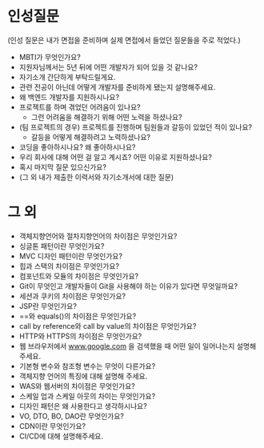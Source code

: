 
# 인성질문

(인성 질문은 내가 면접을 준비하며 실제 면접에서 들었던 질문들을 주로 적었다.)

* MBTI가 무엇인가요?
* 지원자님께서는 5년 뒤에 어떤 개발자가 되어 있을 것 같나요?
* 자기소개 간단하게 부탁드릴게요.
* 관련 전공이 아닌데 어떻게 개발자를 준비하게 됐는지 설명해주세요.
* 왜 백엔드 개발자를 지원하시나요?
* 프로젝트를 하며 겪었던 어려움이 있나요? 
  * 그런 어려움을 해결하기 위해 어떤 노력을 하셨나요?
* (팀 프로젝트의 경우) 프로젝트를 진행하며 팀원들과 갈등이 있었던 적이 있나요?
  * 갈등을 어떻게 해결하려고 노력하셨나요?
* 코딩을 좋아하시나요? 왜 좋아하시나요?
* 우리 회사에 대해 어떤 걸 알고 계시죠? 어떤 이유로 지원하셨나요?
* 혹시 마지막 질문 있으신가요?
* (그 외 내가 제출한 이력서와 자기소개서에 대한 질문)

# 그 외

* 객체지향언어와 절차지향언어의 차이점은 무엇인가요?
* 싱글톤 패턴이란 무엇인가요?
* MVC 디자인 패턴이란 무엇인가요?
* 힙과 스택의 차이점은 무엇인가요?
* 컴포넌트와 모듈의 차이점은 무엇인가요?
* Git이 무엇인고 개발자들이 Git을 사용해야 하는 이유가 있다면 무엇일까요?
* 세션과 쿠키의 차이점은 무엇인가요?
* JSP란 무엇인가요?
* ==와 equals()의 차이점은 무엇인가요?
* call by reference와 call by value의 차이점은 무엇인가요?
* HTTP와 HTTPS의 차이점은 무엇인가요?
* 웹 브라우저에서 www.google.com 을 검색했을 때 어떤 일이 일어나는지 설명해 주세요.
* 기본형 변수와 참조형 변수는 무엇이 다른가요?
* 객체지향 언어의 특징에 대해 설명해 주세요.
* WAS와 웹서버의 차이점은 무엇인가요?
* 스케일 업과 스케일 아웃의 차이는 무엇인가요?
* 디자인 패턴은 왜 사용한다고 생각하시나요?
* VO, DTO, BO, DAO란 무엇인가요?
* CDN이란 무엇인가요?
* CI/CD에 대해 설명해주세요.

